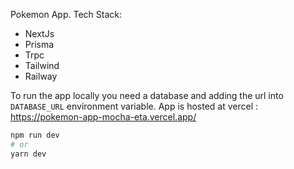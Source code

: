 Pokemon App. Tech Stack:

* NextJs
* Prisma
* Trpc
* Tailwind
* Railway


To run the app locally you need a database and adding the url into `DATABASE_URL` environment variable. App is hosted at vercel : https://pokemon-app-mocha-eta.vercel.app/



```bash
npm run dev
# or
yarn dev
```
